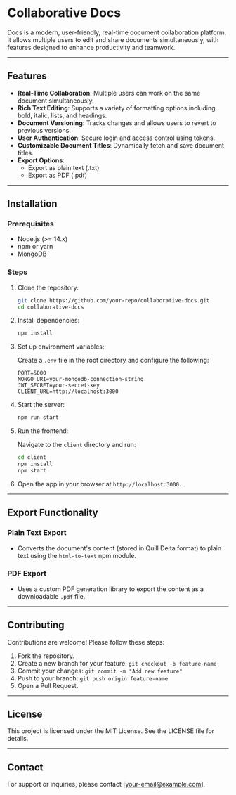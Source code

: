 # Collaborative Docs

Docs is a modern, user-friendly, real-time document collaboration platform. It allows multiple users to edit and share documents simultaneously, with features designed to enhance productivity and teamwork.

---

## Features

- **Real-Time Collaboration**: Multiple users can work on the same document simultaneously.
- **Rich Text Editing**: Supports a variety of formatting options including bold, italic, lists, and headings.
- **Document Versioning**: Tracks changes and allows users to revert to previous versions.
- **User Authentication**: Secure login and access control using tokens.
- **Customizable Document Titles**: Dynamically fetch and save document titles.
- **Export Options**:
  - Export as plain text (.txt)
  - Export as PDF (.pdf)

---

## Installation

### Prerequisites

- Node.js (>= 14.x)
- npm or yarn
- MongoDB

### Steps

1. Clone the repository:

   ```bash
   git clone https://github.com/your-repo/collaborative-docs.git
   cd collaborative-docs
   ```

2. Install dependencies:

   ```bash
   npm install
   ```

3. Set up environment variables:

   Create a `.env` file in the root directory and configure the following:

   ```env
   PORT=5000
   MONGO_URI=your-mongodb-connection-string
   JWT_SECRET=your-secret-key
   CLIENT_URL=http://localhost:3000
   ```

4. Start the server:

   ```bash
   npm run start
   ```

5. Run the frontend:

   Navigate to the `client` directory and run:

   ```bash
   cd client
   npm install
   npm start
   ```

6. Open the app in your browser at `http://localhost:3000`.

---


## Export Functionality

### Plain Text Export

- Converts the document's content (stored in Quill Delta format) to plain text using the `html-to-text` npm module.

### PDF Export

- Uses a custom PDF generation library to export the content as a downloadable `.pdf` file.

---


## Contributing

Contributions are welcome! Please follow these steps:

1. Fork the repository.
2. Create a new branch for your feature: `git checkout -b feature-name`
3. Commit your changes: `git commit -m "Add new feature"`
4. Push to your branch: `git push origin feature-name`
5. Open a Pull Request.

---

## License

This project is licensed under the MIT License. See the LICENSE file for details.

---

## Contact

For support or inquiries, please contact [your-email@example.com].

